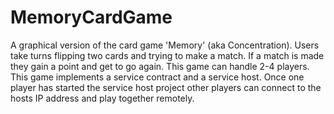 # MemoryCardGame
A graphical version of the card game 'Memory' (aka Concentration). Users take turns flipping two cards and trying to make a match. If a match is made they gain a point and get to go again. This game can handle 2-4 players. This game implements a service contract and a service host. Once one player has started the service host project other players can connect to the hosts IP address and play together remotely. 
